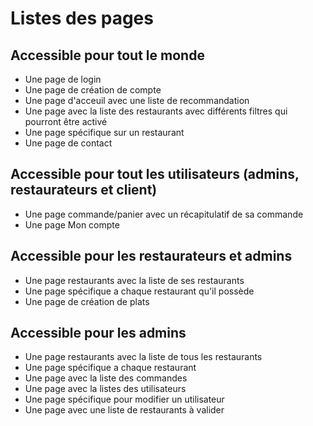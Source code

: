 # Listes des pages

## Accessible pour tout le monde
* Une page de login
* Une page de création de compte
* Une page d'acceuil avec une liste de recommandation 
* Une page avec la liste des restaurants avec différents filtres qui pourront être activé 
* Une page spécifique sur un restaurant
* Une page de contact

## Accessible pour tout les utilisateurs (admins, restaurateurs et client)

* Une page commande/panier avec un récapitulatif de sa commande
* Une page Mon compte


## Accessible pour les restaurateurs et admins

* Une page restaurants avec la liste de ses restaurants
* Une page spécifique a chaque restaurant qu'il possède
* Une page de création de plats

## Accessible pour les admins

* Une page restaurants avec la liste de tous les restaurants
* Une page spécifique a chaque restaurant 
* Une page avec la liste des commandes
* Une page avec la listes des utilisateurs
* Une page spécifique pour modifier un utilisateur
* Une page avec une liste de restaurants à valider